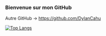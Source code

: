 ### Bienvenue sur mon GitHub
Autre GitHub -> https://github.com/DylanCahu

[![Top Langs](https://github-readme-stats.vercel.app/api/top-langs/?username=DylanCahuMDS&langs_count=8&theme=radical)](https://github.com/anuraghazra/github-readme-stats)
